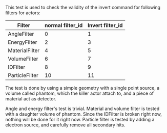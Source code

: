 This test is used to check the validity of the invert command for following filters for actors:

| Filter | normal filter_id | Invert filter_id  |
| --- | --- | --- |
| AngleFilter | 0 | 1 |
| EnergyFilter | 2 | 3 |
| MaterialFilter | 4 | 5 |
| VolumeFilter | 6 | 7 |
| IDFilter | 8 | 9 |
| ParticleFilter | 10 | 11 |



The test is done by using a simple geometry with a single point source, a volume called phantom, which the killer actor attach to, and a piece of material act as detector. 

Angle and energy filter's test is trivial. Material and volume filter is tested with a daughter volume of phantom. Since the IDFilter is broken right now, nothing will be done for it right now. Particle filter is tested by adding a electron source, and carefully remove all secondary hits.